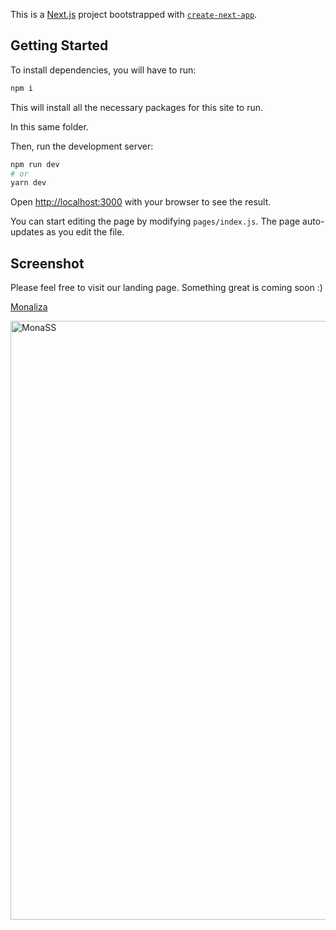 This is a [Next.js](https://nextjs.org/) project bootstrapped with [`create-next-app`](https://github.com/vercel/next.js/tree/canary/packages/create-next-app).

## Getting Started

To install dependencies, you will have to run:

```bash
npm i
```

This will install all the necessary packages for this site to run.

In this same folder.

Then, run the development server:

```bash
npm run dev
# or
yarn dev
```

Open [http://localhost:3000](http://localhost:3000) with your browser to see the result.

You can start editing the page by modifying `pages/index.js`. The page auto-updates as you edit the file.

## Screenshot

Please feel free to visit our landing page. Something great is coming soon :)

[Monaliza](https://monaliza.app/)

<img width="958" alt="MonaSS" src="https://user-images.githubusercontent.com/13626562/115681115-1fb91f80-a34c-11eb-8bcd-e9ceba870724.png">

